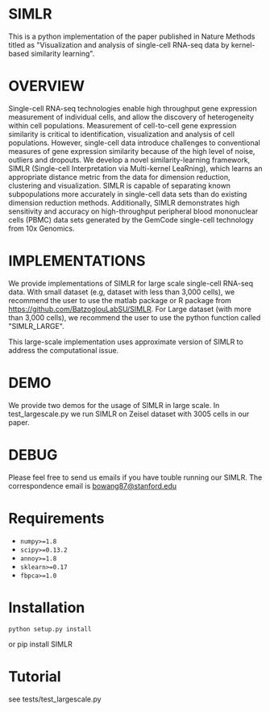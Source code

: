 SIMLR 
============================================================
This is a python implementation of the paper published in Nature Methods titled as "Visualization and analysis of single-cell RNA-seq data by kernel-based similarity learning".


OVERVIEW
============================================================

Single-cell RNA-seq technologies enable high throughput gene expression measurement of individual cells, and allow the discovery of heterogeneity within cell populations. Measurement of cell-to-cell gene expression similarity is critical to identification, visualization and analysis of cell populations. However, single-cell data introduce challenges to conventional measures of gene expression similarity because of the high level of noise, outliers and dropouts. We develop
a novel similarity-learning framework, SIMLR (Single-cell Interpretation via Multi-kernel LeaRning), which learns an appropriate distance metric from the data for dimension reduction, clustering and visualization. SIMLR is capable of separating known subpopulations more accurately in single-cell data sets than do existing dimension reduction methods. Additionally, SIMLR demonstrates high sensitivity and accuracy on high-throughput peripheral blood mononuclear cells
(PBMC) data sets generated by the GemCode single-cell technology from 10x Genomics. 

IMPLEMENTATIONS
============================================================
We provide implementations of SIMLR for large scale single-cell RNA-seq data. With small dataset (e.g, dataset with less than 3,000 cells), we recommend the user to use the matlab package or R package from https://github.com/BatzoglouLabSU/SIMLR. For Large dataset (with more than 3,000 cells), we recommend the user to use the python function called "SIMLR_LARGE".  

This large-scale implementation uses approximate version of SIMLR to address the computational issue.  

DEMO
============================================================ 
We provide two demos for the usage of SIMLR in large scale. In test_largescale.py we run SIMLR on Zeisel dataset with 3005 cells in our paper. 

DEBUG
============================================================ 
Please feel free to send us emails if you have touble running our SIMLR. The correspondence email is bowang87@stanford.edu

Requirements
============================================================

- `numpy>=1.8`
- `scipy>=0.13.2`
- `annoy>=1.8`
- `sklearn>=0.17`
- `fbpca>=1.0`  

Installation
============================================================
    python setup.py install
or
    pip install SIMLR


Tutorial
============================================================
see tests/test_largescale.py




